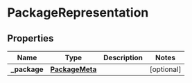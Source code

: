 

# PackageRepresentation


## Properties

| Name | Type | Description | Notes |
|------------ | ------------- | ------------- | -------------|
|**_package** | [**PackageMeta**](PackageMeta.md) |  |  [optional] |



